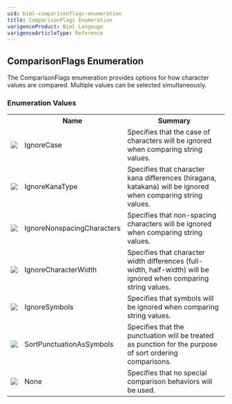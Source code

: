 ```yaml
---
uid: biml-comparisonflags-enumeration
title: ComparisonFlags Enumeration
varigenceProduct: Biml Langauge
varigenceArticleType: Reference
---
```


## ComparisonFlags Enumeration<div class="LanguageSummary"><div class ="SummaryItem">The ComparisonFlags enumeration provides options for how character values are compared.  Multiple values can be selected simultaneously.</div></div><div class="EnumValueGroup">### Enumeration Values<table id="EnumValue" class="MemberList"><tbody><tr><th class="MemberTypeIconColumnHeader">&nbsp;</th><th class="MemberNameColumnHeader">Name</th><th class="MemberSummaryColumnHeader">Summary</th></tr><tr class="cd0"><td align="center" class="MemberTypeIcon"><img src="enumValue.png"></img></td><td class="MemberName">IgnoreCase</td><td class="MemberSummary"><div class ="SummaryItem">Specifies that the case of characters will be ignored when comparing string values.</div></td></tr><tr class="cd1"><td align="center" class="MemberTypeIcon"><img src="enumValue.png"></img></td><td class="MemberName">IgnoreKanaType</td><td class="MemberSummary"><div class ="SummaryItem">Specifies that character kana differences (hiragana, katakana) will be ignored when comparing string values.</div></td></tr><tr class="cd0"><td align="center" class="MemberTypeIcon"><img src="enumValue.png"></img></td><td class="MemberName">IgnoreNonspacingCharacters</td><td class="MemberSummary"><div class ="SummaryItem">Specifies that non-spacing characters will be ignored when comparing string values.</div></td></tr><tr class="cd1"><td align="center" class="MemberTypeIcon"><img src="enumValue.png"></img></td><td class="MemberName">IgnoreCharacterWidth</td><td class="MemberSummary"><div class ="SummaryItem">Specifies that character width differences (full-width, half-width) will be ignored when comparing string values.</div></td></tr><tr class="cd0"><td align="center" class="MemberTypeIcon"><img src="enumValue.png"></img></td><td class="MemberName">IgnoreSymbols</td><td class="MemberSummary"><div class ="SummaryItem">Specifies that symbols will be ignored when comparing string values.</div></td></tr><tr class="cd1"><td align="center" class="MemberTypeIcon"><img src="enumValue.png"></img></td><td class="MemberName">SortPunctuationAsSymbols</td><td class="MemberSummary"><div class ="SummaryItem">Specifies that the punctuation will be treated as punction for the purpose of sort ordering comparisons.</div></td></tr><tr class="cd0"><td align="center" class="MemberTypeIcon"><img src="enumValue.png"></img></td><td class="MemberName">None</td><td class="MemberSummary"><div class ="SummaryItem">Specifies that no special comparison behaviors will be used.</div></td></tr></tbody></table></div>
